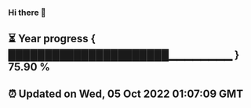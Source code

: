### Hi there 👋
⏳ Year progress { ██████████████████████▁▁▁▁▁▁▁▁ } 75.90 %
---
⏰ Updated on Wed, 05 Oct 2022 01:07:09 GMT
---
